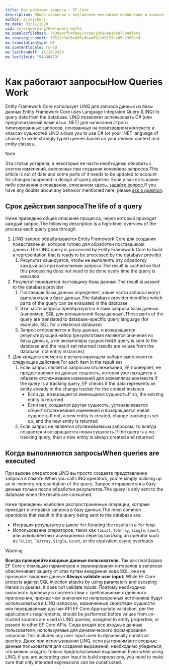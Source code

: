 ```yaml
---
title: Как работают запросы — EF Core
description: Общие сведения о внутреннем механизме компиляции и выполнения запросов Entity Framework Core
author: ajcvickers
ms.date: 03/17/2020
uid: core/querying/how-query-works
ms.openlocfilehash: 7b3014cf64f8467ccbec10598ea1bb47304dfe43
ms.sourcegitcommit: f3512e3a98e685a3ba409c1d0157ce85cc390cf4
ms.translationtype: HT
ms.contentlocale: ru-RU
ms.lasthandoff: 11/10/2020
ms.locfileid: "94430473"
---
```

# <a name="how-queries-work"></a><span data-ttu-id="eeb35-103">Как работают запросы</span><span class="sxs-lookup"><span data-stu-id="eeb35-103">How Queries Work</span></span>

<span data-ttu-id="eeb35-104">Entity Framework Core использует LINQ для запроса данных из базы данных.</span><span class="sxs-lookup"><span data-stu-id="eeb35-104">Entity Framework Core uses Language Integrated Query (LINQ) to query data from the database.</span></span> <span data-ttu-id="eeb35-105">LINQ позволяет использовать C# (или предпочитаемый вами язык .NET) для написания строго типизированных запросов, основанных на производном контексте и классах сущностей.</span><span class="sxs-lookup"><span data-stu-id="eeb35-105">LINQ allows you to use C# (or your .NET language of choice) to write strongly typed queries based on your derived context and entity classes.</span></span>

> [!NOTE]
> <span data-ttu-id="eeb35-106">Эта статья устарела, и некоторые ее части необходимо обновить с учетом изменений, внесенных при создании конвейера запросов.</span><span class="sxs-lookup"><span data-stu-id="eeb35-106">This article is out of date and some parts of it needs to be updated to account for changes happened in design of query pipeline.</span></span> <span data-ttu-id="eeb35-107">Если у вас есть какие-либо сомнения о поведении, описанном здесь, [задайте вопрос](https://github.com/dotnet/efcore/issues/new/choose).</span><span class="sxs-lookup"><span data-stu-id="eeb35-107">If you have any doubts about any behavior mentioned here, please [ask a question](https://github.com/dotnet/efcore/issues/new/choose).</span></span>

## <a name="the-life-of-a-query"></a><span data-ttu-id="eeb35-108">Срок действия запроса</span><span class="sxs-lookup"><span data-stu-id="eeb35-108">The life of a query</span></span>

<span data-ttu-id="eeb35-109">Ниже приведено общее описание процесса, через который проходит каждый запрос.</span><span class="sxs-lookup"><span data-stu-id="eeb35-109">The following description is a high-level overview of the process each query goes through.</span></span>

1. <span data-ttu-id="eeb35-110">LINQ-запрос обрабатывается Entity Framework Core для создания представления, которое готово для обработки поставщиком данных.</span><span class="sxs-lookup"><span data-stu-id="eeb35-110">The LINQ query is processed by Entity Framework Core to build a representation that is ready to be processed by the database provider</span></span>
   1. <span data-ttu-id="eeb35-111">Результат кэшируется, чтобы не выполнять эту обработку каждый раз при выполнении запроса.</span><span class="sxs-lookup"><span data-stu-id="eeb35-111">The result is cached so that this processing does not need to be done every time the query is executed</span></span>
2. <span data-ttu-id="eeb35-112">Результат передается поставщику базы данных.</span><span class="sxs-lookup"><span data-stu-id="eeb35-112">The result is passed to the database provider</span></span>
   1. <span data-ttu-id="eeb35-113">Поставщик базы данных определяет, какие части запроса могут выполняться в базе данных.</span><span class="sxs-lookup"><span data-stu-id="eeb35-113">The database provider identifies which parts of the query can be evaluated in the database</span></span>
   2. <span data-ttu-id="eeb35-114">Эти части запроса преобразуются в язык запроса базы данных (например, SQL для реляционной базы данных).</span><span class="sxs-lookup"><span data-stu-id="eeb35-114">These parts of the query are translated to database-specific query language (for example, SQL for a relational database)</span></span>
   3. <span data-ttu-id="eeb35-115">Запрос отправляется в базу данных, и возвращается результирующий набор (результатами являются значения из базы данных, а не экземпляры сущностей)</span><span class="sxs-lookup"><span data-stu-id="eeb35-115">A query is sent to the database and the result set returned (results are values from the database, not entity instances)</span></span>
3. <span data-ttu-id="eeb35-116">Для каждого элемента в результирующем наборе выполняются следующие действия:</span><span class="sxs-lookup"><span data-stu-id="eeb35-116">For each item in the result set</span></span>
   1. <span data-ttu-id="eeb35-117">Если запрос является запросом отслеживания, EF проверяет, не предоставляют ли данные сущность, которая уже находится в объекте отслеживания изменений для экземпляра контекста.</span><span class="sxs-lookup"><span data-stu-id="eeb35-117">If the query is a tracking query, EF checks if the data represents an entity already in the change tracker for the context instance</span></span>
      * <span data-ttu-id="eeb35-118">Если да, возвращается имеющаяся сущность.</span><span class="sxs-lookup"><span data-stu-id="eeb35-118">If so, the existing entity is returned</span></span>
      * <span data-ttu-id="eeb35-119">Если нет, создается другая сущность, устанавливается объект отслеживания изменений и возвращается новая сущность.</span><span class="sxs-lookup"><span data-stu-id="eeb35-119">If not, a new entity is created, change tracking is set up, and the new entity is returned</span></span>
   2. <span data-ttu-id="eeb35-120">Если запрос не является отслеживаемым запросом, то всегда создается и возвращается новая сущность.</span><span class="sxs-lookup"><span data-stu-id="eeb35-120">If the query is a no-tracking query, then a new entity is always created and returned</span></span>

## <a name="when-queries-are-executed"></a><span data-ttu-id="eeb35-121">Когда выполняются запросы</span><span class="sxs-lookup"><span data-stu-id="eeb35-121">When queries are executed</span></span>

<span data-ttu-id="eeb35-122">При вызове операторов LINQ вы просто создаете представление запроса в памяти.</span><span class="sxs-lookup"><span data-stu-id="eeb35-122">When you call LINQ operators, you're simply building up an in-memory representation of the query.</span></span> <span data-ttu-id="eeb35-123">Запрос отправляется в базу данных только после обработки результатов.</span><span class="sxs-lookup"><span data-stu-id="eeb35-123">The query is only sent to the database when the results are consumed.</span></span>

<span data-ttu-id="eeb35-124">Ниже приведены наиболее распространенные операции, которые приводят к отправке запроса в базу данных.</span><span class="sxs-lookup"><span data-stu-id="eeb35-124">The most common operations that result in the query being sent to the database are:</span></span>

* <span data-ttu-id="eeb35-125">Итерация результатов в цикле `for`.</span><span class="sxs-lookup"><span data-stu-id="eeb35-125">Iterating the results in a `for` loop</span></span>
* <span data-ttu-id="eeb35-126">Использование операторов, таких как `ToList`, `ToArray`, `Single`, `Count`, или эквивалентных асинхронных перегрузок</span><span class="sxs-lookup"><span data-stu-id="eeb35-126">Using an operator such as `ToList`, `ToArray`, `Single`, `Count`, or the equivalent async overloads</span></span>

> [!WARNING]  
> <span data-ttu-id="eeb35-127">**Всегда проверяйте входные данные пользователя.** Так как платформа EF Core с помощью параметров и экранирования литералов в запросах обеспечивает защиту от атак путем внедрения кода SQL, она не проверяет входные данные.</span><span class="sxs-lookup"><span data-stu-id="eeb35-127">**Always validate user input:** While EF Core protects against SQL injection attacks by using parameters and escaping literals in queries, it does not validate inputs.</span></span> <span data-ttu-id="eeb35-128">Поэтому необходимо выполнять проверку в соответствии с требованиями отдельного приложения, прежде чем значения из непроверенных источников будут использоваться в LINQ-запросах, назначенные свойствам сущности или передаваемые другим API EF Core.</span><span class="sxs-lookup"><span data-stu-id="eeb35-128">Appropriate validation, per the application's requirements, should be performed before values from un-trusted sources are used in LINQ queries, assigned to entity properties, or passed to other EF Core APIs.</span></span> <span data-ttu-id="eeb35-129">Сюда входят все входные данные пользователя, используемые для динамического формирования запросов.</span><span class="sxs-lookup"><span data-stu-id="eeb35-129">This includes any user input used to dynamically construct queries.</span></span> <span data-ttu-id="eeb35-130">Даже при использовании LINQ, если вы принимаете входные данные пользователя для создания выражений, необходимо убедиться, что можно создать только предполагаемые выражения.</span><span class="sxs-lookup"><span data-stu-id="eeb35-130">Even when using LINQ, if you are accepting user input to build expressions, you need to make sure that only intended expressions can be constructed.</span></span>
